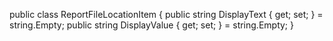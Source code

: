 public class ReportFileLocationItem
{
    public string DisplayText { get; set; } = string.Empty;
    public string DisplayValue { get; set; } = string.Empty;
}